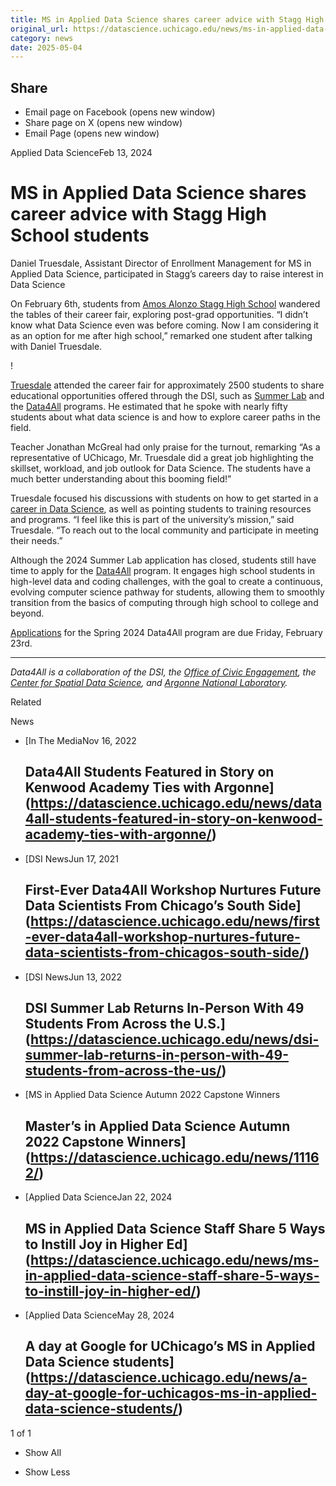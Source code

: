 ```yaml
---
title: MS in Applied Data Science shares career advice with Stagg High School students – DSI
original_url: https://datascience.uchicago.edu/news/ms-in-applied-data-science-shares-career-advice-with-stagg-high-school-students
category: news
date: 2025-05-04
---
```


## Share

* Email page on Facebook (opens new window)
* Share page on X (opens new window)
* Email Page (opens new window)

<!-- Table-like structure detected -->

Applied Data ScienceFeb 13, 2024

# MS in Applied Data Science shares career advice with Stagg High School students

Daniel Truesdale, Assistant Director of Enrollment Management for MS in Applied Data Science, participated in Stagg’s careers day to raise interest in Data Science

On February 6th, students from [Amos Alonzo Stagg High School](https://www.d230.org/stagg) wandered the tables of their career fair, exploring post-grad opportunities. “I didn’t know what Data Science even was before coming. Now I am considering it as an option for me after high school,” remarked one student after talking with Daniel Truesdale.

!

[Truesdale](https://datascience.uchicago.edu/people/daniel-truesdale/) attended the career fair for approximately 2500 students to share educational opportunities offered through the DSI, such as [Summer Lab](https://datascience.uchicago.edu/education/summerlab/) and the [Data4All](https://datascience.uchicago.edu/education/data4all/) programs. He estimated that he spoke with nearly fifty students about what data science is and how to explore career paths in the field.

Teacher Jonathan McGreal had only praise for the turnout, remarking “As a representative of UChicago, Mr. Truesdale did a great job highlighting the skillset, workload, and job outlook for Data Science. The students have a much better understanding about this booming field!”

Truesdale focused his discussions with students on how to get started in a [career in Data Science](https://datascience.uchicago.edu/education/masters-programs/ms-in-applied-data-science/), as well as pointing students to training resources and programs. “I feel like this is part of the university’s mission,” said Truesdale. “To reach out to the local community and participate in meeting their needs.”

Although the 2024 Summer Lab application has closed, students still have time to apply for the [Data4All](https://datascience.uchicago.edu/education/data4all/) program. It engages high school students in high-level data and coding challenges, with the goal to create a continuous, evolving computer science pathway for students, allowing them to smoothly transition from the basics of computing through high school to college and beyond.

[Applications](https://docs.google.com/forms/d/e/1FAIpQLSfrR2H6RKtJV5x0j0gKqtZOgaBHjHIqvTjxBohsS6Sar0-1vA/viewform) for the Spring 2024 Data4All program are due Friday, February 23rd.

---

*Data4All is a collaboration of the DSI, the [Office of Civic Engagement](https://civicengagement.uchicago.edu/), the [Center for Spatial Data Science](http://spatial.uchicago.edu), and [Argonne National Laboratory](https://www.anl.gov).*

Related

News

* [In The MediaNov 16, 2022

  ## Data4All Students Featured in Story on Kenwood Academy Ties with Argonne](https://datascience.uchicago.edu/news/data4all-students-featured-in-story-on-kenwood-academy-ties-with-argonne/)
* [DSI NewsJun 17, 2021

  ## First-Ever Data4All Workshop Nurtures Future Data Scientists From Chicago’s South Side](https://datascience.uchicago.edu/news/first-ever-data4all-workshop-nurtures-future-data-scientists-from-chicagos-south-side/)
* [DSI NewsJun 13, 2022

  ## DSI Summer Lab Returns In-Person With 49 Students From Across the U.S.](https://datascience.uchicago.edu/news/dsi-summer-lab-returns-in-person-with-49-students-from-across-the-us/)
* [MS in Applied Data Science Autumn 2022 Capstone Winners

  ## Master’s in Applied Data Science Autumn 2022 Capstone Winners](https://datascience.uchicago.edu/news/11162/)
* [Applied Data ScienceJan 22, 2024

  ## MS in Applied Data Science Staff Share 5 Ways to Instill Joy in Higher Ed](https://datascience.uchicago.edu/news/ms-in-applied-data-science-staff-share-5-ways-to-instill-joy-in-higher-ed/)

* [Applied Data ScienceMay 28, 2024

  ## A day at Google for UChicago’s MS in Applied Data Science students](https://datascience.uchicago.edu/news/a-day-at-google-for-uchicagos-ms-in-applied-data-science-students/)

1 of 1

+ Show All
- Show Less